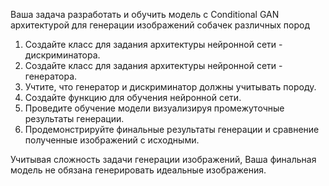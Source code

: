 Ваша задача разработать и обучить модель с Conditional GAN архитектурой для генерации изображений собачек различных пород   

1. Создайте класс для задания архитектуры нейронной сети - дискриминатора.  
2. Создайте класс для задания архитектуры нейронной сети - генератора.  
3. Учтите, что генератор и дискриминатор должны учитывать породу.  
4. Создайте функцию для обучения нейронной сети.  
5. Проведите обучение модели визуализируя промежуточные результаты генерации.   
6. Продемонстрируйте финальные результаты генерации и сравнение полученные изображений с исходными.  

Учитывая сложность задачи генерации изображений, Ваша финальная модель не обязана генерировать идеальные изображения.
